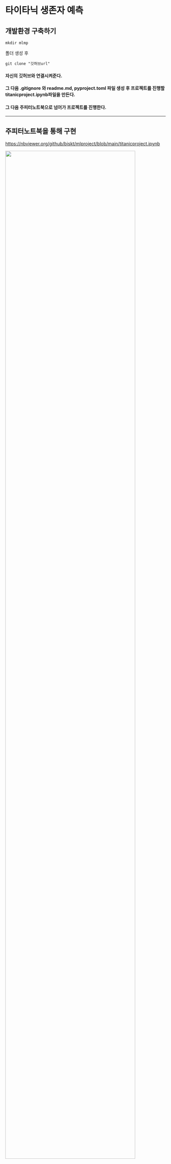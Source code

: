 # 타이타닉 생존자 예측

## 개발환경 구축하기
```
mkdir mlmp
```
폴더 생성 후
```
git clone "깃허브url"
```
#### 자신의 깃허브와 연결시켜준다.
#### 그 다음 .gitignore 와 readme.md, pyproject.toml 파일 생성 후 프로젝트를 진행할 titanicproject.ipynb파일을 만든다.
#### 그 다음 주피터노트북으로 넘어가 프로젝트를 진행한다.

----------

## 주피터노트북을 통해 구현

https://nbviewer.org/github/biskt/mlproject/blob/main/titanicproject.ipynb


<img src="https://github.com/user-attachments/assets/38a6aa06-0eb1-4fbe-a39a-817cfc23cc35" width="90%"></img>

1. 결측치가 있는 데이터 파악하기

<img src="https://github.com/user-attachments/assets/b01f3ded-69fe-4bbf-a5b2-fee22c8c0217" width="90%"></img>

2. 결측치를 제거하거나 다른 값으로 대체해서 채워넣기

<img src="https://github.com/user-attachments/assets/9e7fc541-7244-42e7-aa25-40f571691aa1" width="90%"></img>

3. 훈련 데이터로 훈련시키기 위해 숫자로 통일시키기

<img src="https://github.com/user-attachments/assets/2d2db4e4-1f32-417c-b1dd-146d7d7919bb" width="90%"></img>

4. 결정트리, 랜덤포레스트, 로지스틱 모델로 정확도 비교해서 가장 좋은 모델로 예측하기

-----------

### 데이터 분석 결과
1. ##### 탑승객 성별 비율과 생존 비율을 통해 여성을 우선적으로 구조한 것으로 보인다.
2. ##### 등급석이 높을수록 티켓 요금 또한 비싸며, 그만큼 생존 비율이 높았다. 부자들을 먼저 구조한 것 같다.. ~(이것이 현실인가)~
3. ##### 가족과 같이 온 승객이 생존 비율이 높았지만 생존자 수는 혼자인 경우가 많은 것을 보니 가족을 우선적으로 구조됐다고는 보기 힘들어보인다.
4. ##### 탑승 항구가 S가 가장 많은 것을 보니 인구 밀집이 높은 도시는 S항구가 있는 도시인 것 같다.
5. ##### mr 남성 중에 가족과 동반한 사람이 적은 것을 보니 혼자 사는 사람이 많아 보인다.
6. ##### 1등석에 탑승한 노인이 비율이 높았는데도 불구하고 생존 비율은 가장 적었다. 구조 순위에서 가장 낮은 것으로 보인다.


-----------

## 이번 프로젝트에 대해서..
#### 코딩도 잘 못하고 실습을 처음 해봐서 아무것도 모른채 시작했다.
#### 개발환경 구축부터 차례차례 정보들을 검색해서  적용하면서 기본적인 것들을 배우고 익혀나갔다.
#### 이번 타이타닉 생존자 예측 모델 프로젝트를 진행하면서 가장 중요하게 생각했던건 문제없이 모델을 구현하는 것이다.